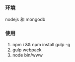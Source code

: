 ### 环境

  nodejs 和 mongodb

### 使用

  1. npm i && npm install gulp -g
  2. gulp webpack 
  3. node bin/www
